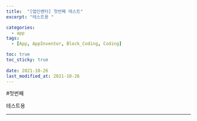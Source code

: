 ```yaml
---
title:  "[앱인벤터] 첫번째 테스트"
excerpt: "테스트용 "

categories:
  - app
tags:
  - [App, AppInventor, Block_Coding, Coding]

toc: true
toc_sticky: true
 
date: 2021-10-26
last_modified_at: 2021-10-26
---
```


#첫번째

테스트용 

---

